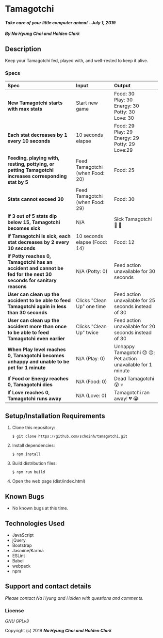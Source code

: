 # Tamagotchi

#### _Take care of your little computer animal - July 1, 2019_

#### _By **Na Hyung Choi and Holden Clark**_

## Description

Keep your Tamagotchi fed, played with, and well-rested to keep it alive.

### Specs
| Spec | Input | Output |
| :-------------     | :------------- | :------------- |
| **New Tamagotchi starts with max stats** | Start new game | Food: 30<br/>Play: 30<br/>Energy: 30<br/>Potty: 30<br/>Love: 30 |
| **Each stat decreases by 1 every 10 seconds** | 10 seconds elapse | Food: 29<br/>Play: 29<br/>Energy: 29<br/>Potty: 29<br/>Love:29 |
| **Feeding, playing with, resting, pottying, or petting Tamagotchi increases corresponding stat by 5** | Feed Tamagotchi (when Food: 20) | Food: 25 |
| **Stats cannot exceed 30** | Feed Tamagotchi (when Food: 29) | Food: 30 |
| **If 3 out of 5 stats dip below 15, Tamagotchi becomes sick** | N/A | Sick Tamagotchi 🤒 🤧 |
| **If Tamagotchi is sick, each stat decreases by 2 every 10 seconds** | 10 seconds elapse (Food: 14) | Food: 12 |
| **If Potty reaches 0, Tamagotchi has an accident and cannot be fed for the next 30 seconds for sanitary reasons** | N/A (Potty: 0) | Feed action unavailable for 30 seconds |
| **User can clean up the accident to be able to feed Tamagotchi again in less than 30 seconds** | Clicks "Clean Up" one time | Feed action unavailable for 25 seconds instead of 30 |
| **User can clean up the accident more than once to be able to feed Tamagotchi even earlier** | Clicks "Clean Up" twice | Feed action unavailable for 20 seconds instead of 30 |
| **When Play level reaches 0, Tamagotchi becomes unhappy and unable to be pet for 1 minute** | N/A (Play: 0) | Unhappy Tamagotchi :disappointed: :confounded:; Pet action unavailable for 1 minute |
| **If Food or Energy reaches 0, Tamagotchi dies** | N/A (Food: 0) | Dead Tamagotchi :dizzy_face: :skull:|
| **If Love reaches 0, Tamagotchi runs away** | N/A (Love: 0) | Tamagotchi ran away! :broken_heart: :sob: |

## Setup/Installation Requirements

1. Clone this repository:
    ```
    $ git clone https://github.com/schoinh/tamagotchi.git
    ```
2. Install dependencies:
    ```
    $ npm install
    ```
3. Build distribution files:
    ```
    $ npm run build
    ```
4. Open the web page (dist/index.html)

## Known Bugs
* No known bugs at this time.

## Technologies Used
* JavaScript
* jQuery
* Bootstrap
* Jasmine/Karma
* ESLint
* Babel
* webpack
* npm

## Support and contact details

_Please contact Na Hyung and Holden with questions and comments._

### License

*GNU GPLv3*

Copyright (c) 2019 **_Na Hyung Choi and Holden Clark_**
